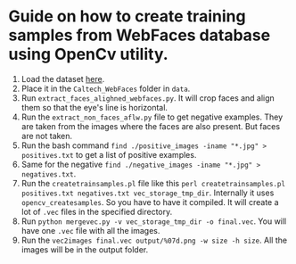 # Guide on how to create training samples from WebFaces database using OpenCv utility.

1. Load the dataset [here](www.vision.caltech.edu/Image_Datasets/Caltech_10K_WebFaces/).
2. Place it in the `Caltech_WebFaces` folder in `data`.
3. Run `extract_faces_alighned_webfaces.py`. It will crop faces and align them so that
   the eye's line is horizontal.
4. Run the `extract_non_faces_aflw.py` file to get negative examples. They are taken
   from the images where the faces are also present. But faces are not taken.
5. Run the bash command `find ./positive_images -iname "*.jpg" > positives.txt` to get a list of
   positive examples.
6. Same for the negative `find ./negative_images -iname "*.jpg" > negatives.txt`.
7. Run the `createtrainsamples.pl` file like this 
   `perl createtrainsamples.pl positives.txt negatives.txt vec_storage_tmp_dir`. Internally
   it uses `opencv_createsamples`. So you have to have it compiled. It will create a lot of
   `.vec` files in the specified directory.
8. Run `python mergevec.py -v vec_storage_tmp_dir -o final.vec`. You will have one `.vec` file
   with all the images.
9. Run the `vec2images final.vec output/%07d.png -w size -h size`. All the images will be in
   the output folder.